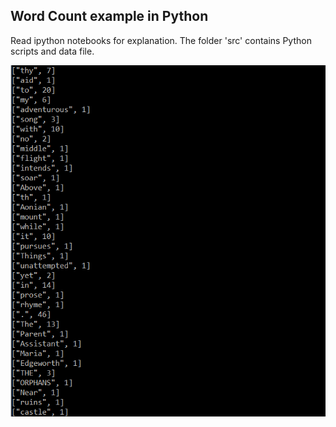 
## Word Count example in Python

Read ipython notebooks for explanation. The folder 'src' contains Python scripts and data file.

 ![src/wordcount](src/wordcount.png)

